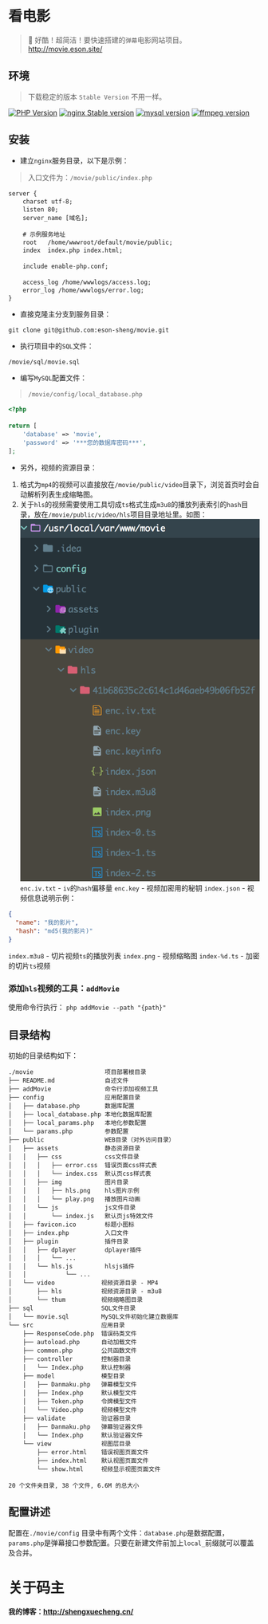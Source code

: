 # 看电影
> 🎥 好酷！超简洁！要快速搭建的`弹幕`电影网站项目。
http://movie.eson.site/

## 环境 
> 下载稳定的版本 `Stable Version` 不用一样。

[![PHP Version](https://img.shields.io/badge/php-%3E%3D5.6-8892BF)](https://www.php.net/downloads.php)
[![nginx Stable version](https://img.shields.io/badge/nginx-1.16.1-1c6333)](http://nginx.org/en/download.html)
[![mysql version](https://img.shields.io/badge/mysql-8.0.13-e17009)](https://dev.mysql.com/downloads/mysql/)
[![ffmpeg version](https://img.shields.io/badge/ffmpeg-4.2.2-5cb85c)](http://www.ffmpeg.org/download.html) 

## 安装
- 建立`nginx`服务目录，以下是示例：
> 入口文件为：`/movie/public/index.php`

```nginx
server {
    charset utf-8;
    listen 80;
    server_name [域名];

    # 示例服务地址
    root   /home/wwwroot/default/movie/public;
    index  index.php index.html;

    include enable-php.conf;

    access_log /home/wwwlogs/access.log;
    error_log /home/wwwlogs/error.log;
}
```

- 直接克隆主分支到服务目录：
```shell
git clone git@github.com:eson-sheng/movie.git
```

- 执行项目中的`SQL`文件：
```shell
/movie/sql/movie.sql
```

- 编写`MySQL`配置文件：
> `/movie/config/local_database.php`

```php
<?php

return [
    'database' => 'movie',
    'password' => '***您的数据库密码***',
];
```

- 另外，视频的资源目录：
1. 格式为`mp4`的视频可以直接放在`/movie/public/video`目录下，浏览首页时会自动解析列表生成缩略图。
2. 关于`hls`的视频需要使用工具切成`ts`格式生成`m3u8`的播放列表索引的`hash`目录，放在`/movie/public/video/hls`项目目录地址里。如图：
![关于hls视频目录示例](./public/assets/img/hls.png)
`enc.iv.txt` - `iv`的`hash`偏移量
`enc.key` - 视频加密用的秘钥
`index.json` - 视频信息说明示例：
```json
{
  "name": "我的影片",
  "hash": "md5(我的影片)"
}
```
`index.m3u8` - 切片视频`ts`的播放列表
`index.png` - 视频缩略图
`index-%d.ts` - 加密的切片`ts`视频

### 添加`hls`视频的工具：`addMovie`
使用命令行执行： 
`php addMovie --path "{path}"`

## 目录结构
初始的目录结构如下：
```
./movie                    项目部署根目录
├── README.md              自述文件
├── addMovie               命令行添加视频工具
├── config                 应用配置目录
│   ├── database.php       数据库配置
│   ├── local_database.php 本地化数据库配置
│   ├── local_params.php   本地化参数配置
│   └── params.php         参数配置
├── public                 WEB目录（对外访问目录）
│   ├── assets             静态资源目录
│   │   ├── css            css文件目录
│   │   │   ├── error.css  错误页面css样式表
│   │   │   └── index.css  默认页css样式表
│   │   ├── img            图片目录
│   │   │   ├── hls.png    hls图片示例
│   │   │   └── play.png   播放图片动画
│   │   └── js             js文件目录
│   │       └── index.js   默认页js特效文件
│   ├── favicon.ico        标题小图标
│   ├── index.php          入口文件
│   ├── plugin             插件目录
│   │   ├── dplayer        dplayer插件
│   │   │   └── ...
│   │   └── hls.js         hlsjs插件
│   │           └── ...
│   └── video             视频资源目录 - MP4
│       ├── hls           视频资源目录 - m3u8
│       └── thum          视频缩略图目录
├── sql                   SQL文件目录
│   └── movie.sql         MySQL文件初始化建立数据库
└── src                   应用目录
    ├── ResponseCode.php  错误码类文件
    ├── autoload.php      自动加载文件
    ├── common.php        公共函数文件
    ├── controller        控制器目录
    │   └── Index.php     默认控制器
    ├── model             模型目录
    │   ├── Danmaku.php   弹幕模型文件
    │   ├── Index.php     默认模型文件
    │   ├── Token.php     令牌模型文件
    │   └── Video.php     视频模型文件
    ├── validate          验证器目录
    │   ├── Danmaku.php   弹幕验证器文件
    │   └── Index.php     默认验证器文件
    └── view              视图层目录
        ├── error.html    错误视图页面文件
        ├── index.html    默认视图页面文件
        └── show.html     视频显示视图页面文件

20 个文件夹目录, 38 个文件, 6.6M 的总大小

```

## 配置讲述
配置在`./movie/config` 目录中有两个文件：`database.php`是数据配置，`params.php`是弹幕接口参数配置。只要在新建文件前加上`local_`前缀就可以覆盖及合并。

# 关于码主
**我的博客：http://shengxuecheng.cn/**
